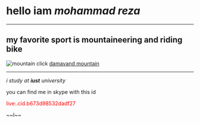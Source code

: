 # hello iam *mohammad reza*<br>
___
## my favorite sport is mountaineering and riding bike
![mountain](https://cosmosmagazine.com/wp-content/uploads/2020/02/190218-mount-full.jpg)
click [damavand mountain](https://www.tabnak.ir/fa/news/900341/%D8%AF%D9%85%D8%A7%D9%88%D9%86%D8%AF-%D8%A7%D8%B2-%D8%B2%D8%A7%D9%88%DB%8C%D9%87%E2%80%8C%D8%A7%DB%8C-%DA%A9%D9%87-%D8%AA%D8%A7-%D8%A8%D9%87-%D8%AD%D8%A7%D9%84-%D9%86%D8%AF%DB%8C%D8%AF%D9%87%E2%80%8C%D8%A7%DB%8C%D8%AF)
***
*i study at **iust** university*<br>
<!DOCTYPE html>
<html>
 <head>
 </head>
 <body>
 <p>you can find me in skype with this id </p><p style="color:red">live:.cid.b673d98532dadf27<br></p>
 </body>
</html>
~~l~~

